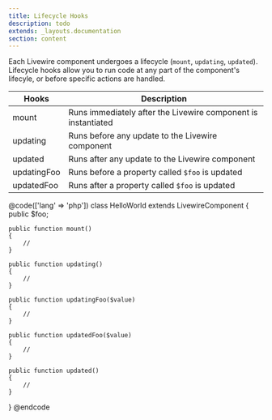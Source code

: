 ```yaml
---
title: Lifecycle Hooks
description: todo
extends: _layouts.documentation
section: content
---
```


Each Livewire component undergoes a lifecycle (`mount`, `updating`, `updated`). Lifecycle hooks allow you to run code at any part of the component's lifecyle, or before specific actions are handled.

Hooks | Description
--- | ---
mount | Runs immediately after the Livewire component is instantiated
updating | Runs before any update to the Livewire component
updated | Runs after any update to the Livewire component
updatingFoo | Runs before a property called `$foo` is updated
updatedFoo | Runs after a property called `$foo` is updated

@code(['lang' => 'php'])
class HelloWorld extends LivewireComponent
{
    public $foo;

    public function mount()
    {
        //
    }

    public function updating()
    {
        //
    }

    public function updatingFoo($value)
    {
        //
    }

    public function updatedFoo($value)
    {
        //
    }

    public function updated()
    {
        //
    }
}
@endcode
